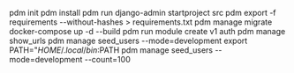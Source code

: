 pdm init
pdm install
pdm run django-admin startproject src
pdm export -f requirements --without-hashes > requirements.txt
pdm manage migrate
docker-compose up -d --build
pdm run module create v1 auth
pdm manage show_urls
pdm manage seed_users --mode=development
export PATH="$HOME/.local/bin:$PATH
pdm manage seed_users --mode=development --count=100